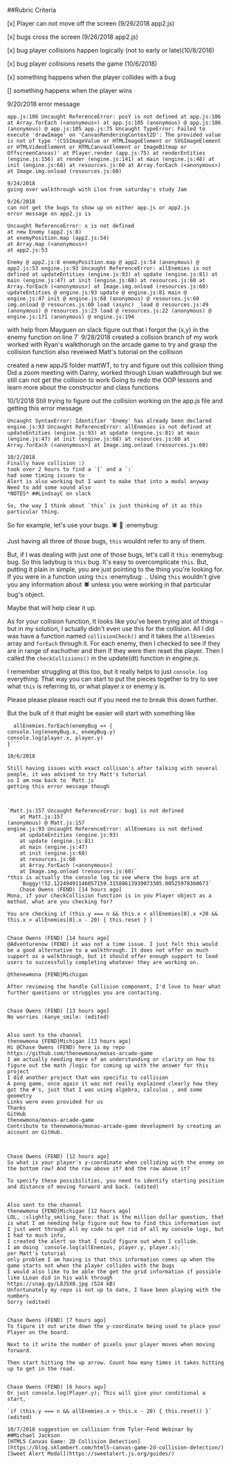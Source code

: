 ##Rubric Criteria

[x] Player can not move off the screen (9/26/2018 app2.js)

[x] bugs cross the screen (9/26/2018 app2.js)


[x] bug player collisions happen logically (not to early or late)(10/8/2018)

[x] bug player collisions resets the game (10/6/2018)

[x] something happens when the player collides with a bug 

[] something happens when the player wins 

9/20/2018 error message 

`app.js:106 Uncaught ReferenceError: posY is not defined
    at app.js:106
    at Array.forEach (<anonymous>)
    at app.js:105
(anonymous) @ app.js:106
(anonymous) @ app.js:105
app.js:75 Uncaught TypeError: Failed to execute 'drawImage' on 'CanvasRenderingContext2D': The provided value is not of type '(CSSImageValue or HTMLImageElement or SVGImageElement or HTMLVideoElement or HTMLCanvasElement or ImageBitmap or OffscreenCanvas)'
    at Player.render (app.js:75)
    at renderEntities (engine.js:156)
    at render (engine.js:141)
    at main (engine.js:48)
    at init (engine.js:68)
    at resources.js:60
    at Array.forEach (<anonymous>)
    at Image.img.onload (resources.js:60)`

    9/24/2018 
    going over walkthrough with Llon from saturday's study Jam 

    9/26/2018
    can not get the bugs to show up on either app.js or app2.js 
    error message on app2.js is

    Uncaught ReferenceError: x is not defined
    at new Enemy (app2.js:8)
    at enemyPosition.map (app2.js:54)
    at Array.map (<anonymous>)
    at app2.js:53

`Enemy @ app2.js:8
enemyPosition.map @ app2.js:54
(anonymous) @ app2.js:53
engine.js:93 Uncaught ReferenceError: allEnemies is not defined
    at updateEntities (engine.js:93)
    at update (engine.js:81)
    at main (engine.js:47)
    at init (engine.js:68)
    at resources.js:60
    at Array.forEach (<anonymous>)
    at Image.img.onload (resources.js:60)
updateEntities @ engine.js:93
update @ engine.js:81
main @ engine.js:47
init @ engine.js:68
(anonymous) @ resources.js:60
img.onload @ resources.js:60
load (async)
_load @ resources.js:49
(anonymous) @ resources.js:23
load @ resources.js:22
(anonymous) @ engine.js:171
(anonymous) @ engine.js:194`

with help from Mayguen on slack figure out that i forgot the (x,y) in the enemy function on line 7` 
9/28/2018 
created a collsion branch of my work 
worked with Ryan's walkthorugh on the arcade game to try and grasp the collision function 
also reveiwed Matt's tutorial on the collision 

created a new appJS folder mattWT, to try and figure out this collision thing 
Did a zoom meeting with Danny, worked through Lloan walkthrough but we still can not get the collision to work
Going to redo the OOP lessons and learn more about the constructor and class functions 

10/1/2018
Still trying to figure out the collision working on the app.js file and getting this error message

`Uncaught SyntaxError: Identifier 'Enemy' has already been declared
engine.js:93 Uncaught ReferenceError: allEnemies is not defined
    at updateEntities (engine.js:93)
    at update (engine.js:81)
    at main (engine.js:47)
    at init (engine.js:68)
    at resources.js:60
    at Array.forEach (<anonymous>)
    at Image.img.onload (resources.js:60)`

    10/2/2018 
    Finally have collision :)
    took over 2 hours to find a `{` and a `:`
    had some timing issues to 
    Alert is also working but I want to make that into a modal anyway 
    Need to add some sound also 
    *NOTES* ##LindsayC on slack

    So, the way I think about `this` is just thinking of it as this particular thing.

So for example, let's use your bugs.
:spider: :bug: :enemybug:

Just having all three of those bugs, `this` wouldnt refer to any of them.

But, if I was dealing with just one of those bugs, let's call it `this` :enemybug: bug. So this ladybug is `this` bug. It's easy to overcomplicate `this`. But, putting it plain in simple, you are just pointing to the thing you're looking for. If you were in a function using `this` :enemybug: .. Using `this` wouldn't give you any information about :spider: unless you were working in that particular bug's object.

Maybe that will help clear it up.

As for your collision function, It looks like you've been trying alot of things - but in my solution, I actually didn't even use this for the collision. All I did was have a function named `collisionCheck()` and it takes the `allEnemies` array and `forEach` through it. For each enemy, then I checked to see if they are in range of eachother and then if they were then reset the player.  Then I called the `checkCollisions()` in the update(dt) function in engine.js.

I remember struggling at this too, but it really helps to just `console.log` everything. That way you can start to put the pieces together to try to see what `this` is referring to, or what player.x or enemy.y is.

Please please please reach out if you need me to break this down further.

But the bulk of it that might be easier will start with something like
```function functionName() {
  allEnemies.forEach(enemyBug => {
console.log(enemyBug.x, enemyBug.y)
console.log(player.x, player.y)
}```

10/6/2018 

Still having issues with exact collison's after talking with several people, it was advised to try Matt's tutorial 
so I am now back to `Matt.js`
getting this error message though



`Matt.js:157 Uncaught ReferenceError: bug1 is not defined
    at Matt.js:157
(anonymous) @ Matt.js:157
engine.js:93 Uncaught ReferenceError: allEnemies is not defined
    at updateEntities (engine.js:93)
    at update (engine.js:81)
    at main (engine.js:47)
    at init (engine.js:68)
    at resources.js:60
    at Array.forEach (<anonymous>)
    at Image.img.onload (resources.js:60)`
*this is actually the console log to see where the bugs are at 
    `Buggy!!52.12249491146057159.31588613939073385.00525978360673`
    Chase Owens (FEND) [14 hours ago]
Mona, if your checkCollision function is in you Player object as a method, what are you checking for?

You are checking if (this.y === n && this.x < allEnemies[0].x +20 && this.x > allEnemies[0].x - 20) { this.reset } )


Chase Owens (FEND) [14 hours ago]
@Adventurenow (FEND) it was not a time issue. I just felt this would be a good alternative to a walkthrough. It does not offer as much support as a walkthrough, but it should offer enough support to lead users to successfully completing whatever they are working on.

@thenewmona {FEND}Michigan

After reviewing the handle Collision component, I'd love to hear what further questions or struggles you are contacting.


Chase Owens (FEND) [13 hours ago]
No worries :kanye_smile: (edited)


Also sent to the channel
thenewmona {FEND}Michigan [13 hours ago]
Hi @Chase Owens (FEND) here is my repo
https://github.com/thenewmona/monas-arcade-game
I am actually needing more of an understanding or clarity on how to figure out the math /logic for coming up with the answer for this project
I did another project that was specific to collision
A pong game, once again it was not really explained clearly how they got the #'s, just that I was using algebra, calculus , and some geometry
Links were even provided for us
Thanks
GitHub
thenewmona/monas-arcade-game
Contribute to thenewmona/monas-arcade-game development by creating an account on GitHub.
 


Chase Owens (FEND) [12 hours ago]
So what is your player's y-coordinate when colliding with the enemy on the bottom row? And the row above it? And the row above it?

To specify these possibilities, you need to identify starting position and distance of moving forward and back. (edited)


Also sent to the channel
thenewmona {FEND}Michigan [12 hours ago]
LOL, :slightly_smiling_face: that is the million dollar question, that is what I am needing help figure out how to find this information out
I just went through all my code to get rid of all my console logs, but I had to much info,
I created the alert so that I could figure out when I collide.
I am doing `console.log(allEnemies, player.y, player.x);`
per Matt's tutorial
only problem I am having is that this information comes up when the game starts not when the player collides with the bugs
I would also like to be able the get the grid information if possible like LLoan did in his walk through
https://snag.gy/L8J5X0.jpg (524 kB)
Unfortunately my repo is not up to date, I have been playing with the numbers .
Sorry (edited)


Chase Owens (FEND) [7 hours ago]
To figure it out write down the y-coordinate being used to place your Player on the board.

Next to it write the number of pixels your player moves when moving forward.

Then start hitting the up arrow. Count how many times it takes hitting up to get in the road.


Chase Owens (FEND) [6 hours ago]
Or just console.log(Player.y); This will give your conditional a start,

`if (this.y === n && allEnemies.x > this.x - 20) { this.reset() }` (edited)

10/7/2018 suggestion on collision from Tyler-Fend Webinar by 
##Michael Jackson
[HTML5 Canvas Game: 2D Collision Detection](https://blog.sklambert.com/html5-canvas-game-2d-collision-detection/)
[Sweet Alert Modal](https://sweetalert.js.org/guides/)